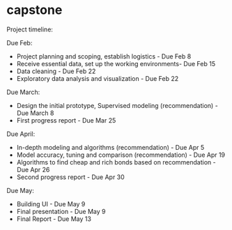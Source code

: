 # capstone

Project timeline:

Due Feb:
- Project planning and scoping, establish logistics - Due Feb 8
- Receive essential data, set up the working environments- Due Feb 15
- Data cleaning - Due Feb 22
- Exploratory data analysis and visualization - Due Feb 22

Due March:
- Design the initial prototype, Supervised modeling (recommendation) - Due March 8
- First progress report - Due Mar 25

Due April:
- In-depth modeling and algorithms (recommendation) - Due Apr 5
- Model accuracy, tuning and comparison (recommendation) - Due Apr 19
- Algorithms to find cheap and rich bonds based on recommendation - Due Apr 26
- Second progress report - Due Apr 30

Due May:
- Building UI - Due May 9
- Final presentation - Due May 9
- Final Report - Due May 13
